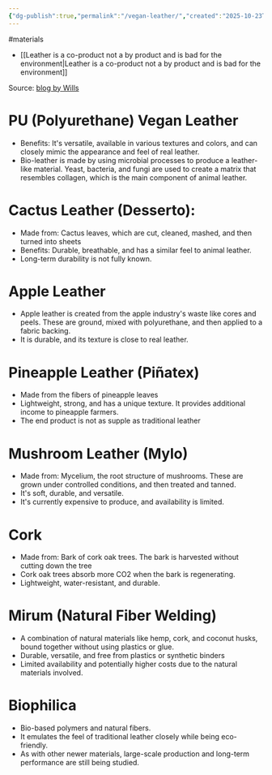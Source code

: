 ```yaml
---
{"dg-publish":true,"permalink":"/vegan-leather/","created":"2025-10-23T17:42:42.172+01:00","updated":"2025-10-23T18:06:08.624+01:00"}
---
```


#materials 

- [[Leather is a co-product not a by product and is bad for the environment\|Leather is a co-product not a by product and is bad for the environment]]

Source: [blog by Wills](https://wills-vegan-shoes.com/blogs/our-journal/a-deep-dive-into-the-world-of-vegan-leather-explore-the-innovative-alternatives)
# PU (Polyurethane) Vegan Leather
- Benefits: It's versatile, available in various textures and colors, and can closely mimic the appearance and feel of real leather.
- Bio-leather is made by using microbial processes to produce a leather-like material. Yeast, bacteria, and fungi are used to create a matrix that resembles collagen, which is the main component of animal leather.
# Cactus Leather (Desserto):
- Made from: Cactus leaves, which are cut, cleaned, mashed, and then turned into sheets
- Benefits: Durable, breathable, and has a similar feel to animal leather.
- Long-term durability is not fully known.
# Apple Leather
- Apple leather is created from the apple industry's waste like cores and peels. These are ground, mixed with polyurethane, and then applied to a fabric backing.
- It is durable, and its texture is close to real leather.
# Pineapple Leather (Piñatex)
- Made from the fibers of pineapple leaves
- Lightweight, strong, and has a unique texture. It provides additional income to pineapple farmers.
- The end product is not as supple as traditional leather
# Mushroom Leather (Mylo)
- Made from: Mycelium, the root structure of mushrooms. These are grown under controlled conditions, and then treated and tanned.
- It's soft, durable, and versatile.
- It's currently expensive to produce, and availability is limited.
# Cork
- Made from: Bark of cork oak trees. The bark is harvested without cutting down the tree
- Cork oak trees absorb more CO2 when the bark is regenerating.
- Lightweight, water-resistant, and durable.
# Mirum (Natural Fiber Welding)
- A combination of natural materials like hemp, cork, and coconut husks, bound together without using plastics or glue.
- Durable, versatile, and free from plastics or synthetic binders
- Limited availability and potentially higher costs due to the natural materials involved.
# Biophilica
- Bio-based polymers and natural fibers.
- It emulates the feel of traditional leather closely while being eco-friendly.
- As with other newer materials, large-scale production and long-term performance are still being studied.

